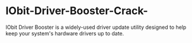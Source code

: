 # IObit-Driver-Booster-Crack-
 IObit Driver Booster is a widely-used driver update utility designed to help keep your system's hardware drivers up to date.
